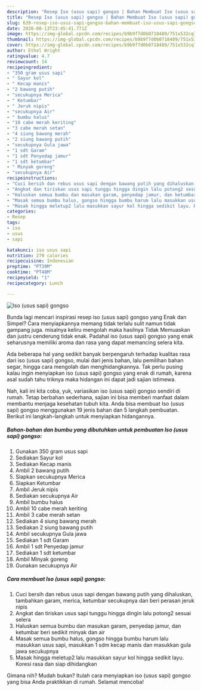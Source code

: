 ```yaml
---
description: "Resep Iso (usus sapi) gongso | Bahan Membuat Iso (usus sapi) gongso Yang Enak dan Simpel"
title: "Resep Iso (usus sapi) gongso | Bahan Membuat Iso (usus sapi) gongso Yang Enak dan Simpel"
slug: 639-resep-iso-usus-sapi-gongso-bahan-membuat-iso-usus-sapi-gongso-yang-enak-dan-simpel
date: 2020-08-13T23:45:41.771Z
image: https://img-global.cpcdn.com/recipes/b9b9f7d0b0718489/751x532cq70/iso-usus-sapi-gongso-foto-resep-utama.jpg
thumbnail: https://img-global.cpcdn.com/recipes/b9b9f7d0b0718489/751x532cq70/iso-usus-sapi-gongso-foto-resep-utama.jpg
cover: https://img-global.cpcdn.com/recipes/b9b9f7d0b0718489/751x532cq70/iso-usus-sapi-gongso-foto-resep-utama.jpg
author: Ethel Wright
ratingvalue: 4.7
reviewcount: 14
recipeingredient:
- "350 gram usus sapi"
- " Sayur kol"
- " Kecap manis"
- "2 bawang putih"
- "secukupnya Merica"
- " Ketumbar"
- " Jeruk nipis"
- "secukupnya Air"
- " bumbu halus"
- "10 cabe merah keriting"
- "3 cabe merah setan"
- "4 siung bawang merah"
- "2 siung bawang putih"
- "secukupnya Gula jawa"
- "1 sdt Garam"
- "1 sdt Penyedap jamur"
- "1 sdt ketumbar"
- " Minyak goreng"
- "secukupnya Air"
recipeinstructions:
- "Cuci bersih dan rebus usus sapi dengan bawang putih yang dihaluskan, tambahkan garam, merica, ketumbar secukupnya dan beri perasan jeruk nipis"
- "Angkat dan tiriskan usus sapi tunggu hingga dingin lalu potong2 sesuai selera"
- "Haluskan semua bumbu dan masukan garam, penyedap jamur, dan ketumbar beri sedikit minyak dan air"
- "Masak semua bumbu halus, gongso hingga bumbu harum lalu masukkan usus sapi, masukkan 1 sdm kecap manis dan masukkan gula jawa secukupnya"
- "Masak hingga meletup2 lalu masukkan sayur kol hingga sedikit layu. Koresi rasa dan siap dihidangkan"
categories:
- Resep
tags:
- iso
- usus
- sapi

katakunci: iso usus sapi 
nutrition: 279 calories
recipecuisine: Indonesian
preptime: "PT39M"
cooktime: "PT48M"
recipeyield: "1"
recipecategory: Lunch

---
```



![Iso (usus sapi) gongso](https://img-global.cpcdn.com/recipes/b9b9f7d0b0718489/751x532cq70/iso-usus-sapi-gongso-foto-resep-utama.jpg)

Bunda lagi mencari inspirasi resep iso (usus sapi) gongso yang Enak dan Simpel? Cara menyiapkannya memang tidak terlalu sulit namun tidak gampang juga. misalnya keliru mengolah maka hasilnya Tidak Memuaskan dan justru cenderung tidak enak. Padahal iso (usus sapi) gongso yang enak seharusnya memiliki aroma dan rasa yang dapat memancing selera kita.

Ada beberapa hal yang sedikit banyak berpengaruh terhadap kualitas rasa dari iso (usus sapi) gongso, mulai dari jenis bahan, lalu pemilihan bahan segar, hingga cara mengolah dan menghidangkannya. Tak perlu pusing kalau ingin menyiapkan iso (usus sapi) gongso yang enak di rumah, karena asal sudah tahu triknya maka hidangan ini dapat jadi sajian istimewa.




Nah, kali ini kita coba, yuk, variasikan iso (usus sapi) gongso sendiri di rumah. Tetap berbahan sederhana, sajian ini bisa memberi manfaat dalam membantu menjaga kesehatan tubuh kita. Anda bisa membuat Iso (usus sapi) gongso menggunakan 19 jenis bahan dan 5 langkah pembuatan. Berikut ini langkah-langkah untuk menyiapkan hidangannya.

<!--inarticleads1-->

##### Bahan-bahan dan bumbu yang dibutuhkan untuk pembuatan Iso (usus sapi) gongso:

1. Gunakan 350 gram usus sapi
1. Sediakan  Sayur kol
1. Sediakan  Kecap manis
1. Ambil 2 bawang putih
1. Siapkan secukupnya Merica
1. Siapkan  Ketumbar
1. Ambil  Jeruk nipis
1. Sediakan secukupnya Air
1. Ambil  bumbu halus
1. Ambil 10 cabe merah keriting
1. Ambil 3 cabe merah setan
1. Sediakan 4 siung bawang merah
1. Sediakan 2 siung bawang putih
1. Ambil secukupnya Gula jawa
1. Sediakan 1 sdt Garam
1. Ambil 1 sdt Penyedap jamur
1. Sediakan 1 sdt ketumbar
1. Ambil  Minyak goreng
1. Gunakan secukupnya Air




<!--inarticleads2-->

##### Cara membuat Iso (usus sapi) gongso:

1. Cuci bersih dan rebus usus sapi dengan bawang putih yang dihaluskan, tambahkan garam, merica, ketumbar secukupnya dan beri perasan jeruk nipis
1. Angkat dan tiriskan usus sapi tunggu hingga dingin lalu potong2 sesuai selera
1. Haluskan semua bumbu dan masukan garam, penyedap jamur, dan ketumbar beri sedikit minyak dan air
1. Masak semua bumbu halus, gongso hingga bumbu harum lalu masukkan usus sapi, masukkan 1 sdm kecap manis dan masukkan gula jawa secukupnya
1. Masak hingga meletup2 lalu masukkan sayur kol hingga sedikit layu. Koresi rasa dan siap dihidangkan




Gimana nih? Mudah bukan? Itulah cara menyiapkan iso (usus sapi) gongso yang bisa Anda praktikkan di rumah. Selamat mencoba!
